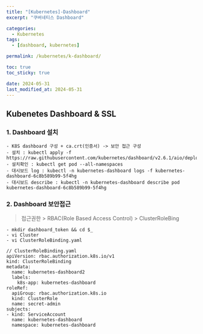 ```yaml
---
title: "[Kubernetes]-Dashboard"
excerpt: "쿠버네티스 Dashboard"

categories:
  - Kubernetes
tags:
  - [dashboard, kubernetes]

permalink: /kubernetes/k-dashboard/

toc: true
toc_sticky: true

date: 2024-05-31
last_modified_at: 2024-05-31
---
```



## Kubenetes Dashboard & SSL

### 1. Dashboard 설치
```
- K8S dashboard 구성 + ca.crt(인증서) -> 보안 접근 구성
- 설치 : kubectl apply -f https://raw.githubusercontent.com/kubernetes/dashboard/v2.6.1/aio/deploy/recommended.yaml
- 설치확인 : kubectl get pod --all-namespaces
- 대시보드 log : kubectl -n kubernetes-dashboard logs -f kubernetes-dashboard-6c8b589b99-5f4hg
- 대시보드 describe : kubectl -n kubernetes-dashboard describe pod kubernetes-dashboard-6c8b589b99-5f4hg
``` 

### 2. Dashboard 보안접근
> 접근권한 > RBAC(Role Based Access Control) > ClusterRoleBing

```
- mkdir dashboard_token && cd $_
- vi Cluster
- vi ClusterRoleBinding.yaml

// ClusterRoleBinding.yaml
apiVersion: rbac.authorization.k8s.io/v1
kind: ClusterRoleBinding
metadata:
  name: kubernetes-dashboard2
  labels:
    k8s-app: kubernetes-dashboard
roleRef:
  apiGroup: rbac.authorization.k8s.io
  kind: ClusterRole
  name: secret-admin
subjects:
- kind: ServiceAccount
  name: kubernetes-dashboard
  namespace: kubernetes-dashboard
```

